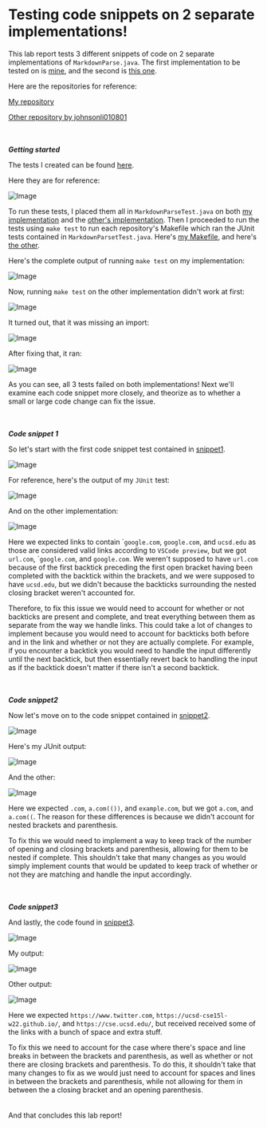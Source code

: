 # Testing code snippets on 2 separate implementations!
This lab report tests 3 different snippets of code on 2 separate implementations of `MarkdownParse.java`. The first implementation to be tested on is [mine](https://github.com/LippsVega/markdown-parse/blob/main/MarkdownParseTest.java), and the second is [this one](https://github.com/johnsonli010801/markdown-parse/blob/main/MarkdownParse.java).

Here are the repositories for reference:

[My repository](https://github.com/LippsVega/markdown-parse)

[Other repository by johnsonli010801](https://github.com/johnsonli010801/markdown-parse)
<br /><br /><br />

***Getting started***

The tests I created can be found [here](https://github.com/LippsVega/markdown-parse/blob/main/MarkdownParseTest.java).

Here they are for reference:

![Image](tests.png)

To run these tests, I placed them all in `MarkdownParseTest.java` on both [my implementation](https://github.com/LippsVega/markdown-parse/blob/main/MarkdownParseTest.java) and the [other's implementation](https://github.com/johnsonli010801/markdown-parse/blob/main/MarkdownParseTest.java). Then I proceeded to run the tests using `make test` to run each repository's Makefile which ran the JUnit tests contained in `MarkdownParsetTest.java`. Here's [my Makefile](https://github.com/LippsVega/markdown-parse/blob/main/Makefile), and here's [the other](https://github.com/johnsonli010801/markdown-parse/blob/main/makefile).

Here's the complete output of running `make test` on my implementation:

![Image](test-output.png)

Now, running `make test` on the other implementation didn't work at first:

![Image](other-test-issue.png)

It turned out, that it was missing an import:

![Image](other-test-fix.png)

After fixing that, it ran:

![Image](other-test-output.png)

As you can see, all 3 tests failed on both implementations! Next we'll examine each code snippet more closely, and theorize as to whether a small or large code change can fix the issue.
<br /><br /><br />

***Code snippet 1***

So let's start with the first code snippet test contained in [snippet1](https://github.com/LippsVega/markdown-parse/blob/main/snippet1.md).

![Image](snippet1.png)

For reference, here's the output of my `JUnit` test:

![Image](snippet1-output.png)

And on the other implementation:

![Image](other-snippet1-output.png)

Here we expected links to contain \``google.com`, `google.com`, and `ucsd.edu` as those are considered valid links according to `VSCode preview`, but we got `url.com`, \``google.com`, and `google.com`. We weren't supposed to have `url.com` because of the first backtick preceding the first open bracket having been completed with the backtick within the brackets, and we were supposed to have `ucsd.edu`, but we didn't because the backticks surrounding the nested closing bracket weren't accounted for.

Therefore, to fix this issue we would need to account for whether or not backticks are present and complete, and treat everything between them as separate from the way we handle links. This could take a lot of changes to implement because you would need to account for backticks both before and in the link and whether or not they are actually complete. For example, if you encounter a backtick you would need to handle the input differently until the next backtick, but then essentially revert back to handling the input as if the backtick doesn't matter if there isn't a second backtick.
<br /><br /><br />

***Code snippet2***

Now let's move on to the code snippet contained in [snippet2](https://github.com/LippsVega/markdown-parse/blob/main/snippet2.md).

![Image](snippet2.png)

Here's my JUnit output:

![Image](snippet2-output.png)

And the other:

![Image](other-snippet2-output.png)

Here we expected `.com`, `a.com(())`, and `example.com`, but we got `a.com`, and `a.com((`. The reason for these differences is because we didn't account for nested brackets and parenthesis.

To fix this we would need to implement a way to keep track of the number of opening and closing brackets and parenthesis, allowing for them to be nested if complete. This shouldn't take that many changes as you would simply implement counts that would be updated to keep track of whether or not they are matching and handle the input accordingly. 
<br /><br /><br />

***Code snippet3***

And lastly, the code found in [snippet3](https://github.com/LippsVega/markdown-parse/blob/main/snippet3.md).

![Image](snippet3.png)

My output:

![Image](snippet3-output.png)

Other output:

![Image](other-snippet3-output.png)

Here we expected `https://www.twitter.com`, `https://ucsd-cse15l-w22.github.io/`, and `https://cse.ucsd.edu/`, but received received some of the links with a bunch of space and extra stuff.

To fix this we need to account for the case where there's space and line breaks in between the brackets and parenthesis, as well as whether or not there are closing brackets and parenthesis. To do this, it shouldn't take that many changes to fix as we would just need to account for spaces and lines in between the brackets and parenthesis, while not allowing for them in between the a closing bracket and an opening parenthesis.
<br /><br /><br />
And that concludes this lab report!